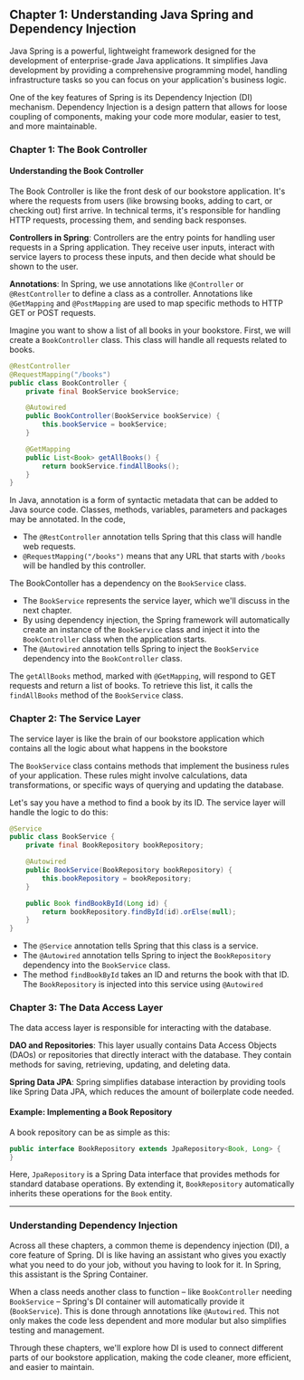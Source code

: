 ## Chapter 1: Understanding Java Spring and Dependency Injection

Java Spring is a powerful, lightweight framework designed for the development of enterprise-grade Java applications. It simplifies Java development by providing a comprehensive programming model, handling infrastructure tasks so you can focus on your application's business logic.

One of the key features of Spring is its Dependency Injection (DI) mechanism. Dependency Injection is a design pattern that allows for loose coupling of components, making your code more modular, easier to test, and more maintainable.




### Chapter 1: The Book Controller

#### Understanding the Book Controller
The Book Controller is like the front desk of our bookstore application. It's where the requests from users (like browsing books, adding to cart, or checking out) first arrive. In technical terms, it's responsible for handling HTTP requests, processing them, and sending back responses.

**Controllers in Spring**: Controllers are the entry points for handling user requests in a Spring application. They receive user inputs, interact with service layers to process these inputs, and then decide what should be shown to the user.

**Annotations**: In Spring, we use annotations like `@Controller` or `@RestController` to define a class as a controller. Annotations like `@GetMapping` and `@PostMapping` are used to map specific methods to HTTP GET or POST requests.


Imagine you want to show a list of all books in your bookstore. First, we will create a `BookController` class. This class will handle all requests related to books.

```java
@RestController
@RequestMapping("/books")
public class BookController {
    private final BookService bookService;

    @Autowired
    public BookController(BookService bookService) {
        this.bookService = bookService;
    }

    @GetMapping
    public List<Book> getAllBooks() {
        return bookService.findAllBooks();
    }
}
```
In Java, annotation is a form of syntactic metadata that can be added to Java source code. Classes, methods, variables, parameters and packages may be annotated. In the code, 
- The `@RestController` annotation tells Spring that this class will handle web requests. 
- `@RequestMapping("/books")` means that any URL that starts with `/books` will be handled by this controller.

The BookContoller has a dependency on the `BookService` class.
- The `BookService` represents the service layer, which we'll discuss in the next chapter. 
- By using  dependency injection, the Spring framework will automatically create an instance of the `BookService` class and inject it into the `BookController` class when the application starts.
- The `@Autowired` annotation tells Spring to inject the `BookService` dependency into the `BookController` class.

The `getAllBooks` method, marked with `@GetMapping`, will respond to GET requests and return a list of books. To retrieve this list, it calls the `findAllBooks` method of the `BookService` class.


### Chapter 2: The Service Layer
The service layer is like the brain of our bookstore application which contains all the logic about what happens in the bookstore

The `BookService` class contains methods that implement the business rules of your application. These rules might involve calculations, data transformations, or specific ways of querying and updating the database.

Let's say you have a method to find a book by its ID. The service layer will handle the logic to do this:

```java
@Service
public class BookService {
    private final BookRepository bookRepository;

    @Autowired
    public BookService(BookRepository bookRepository) {
        this.bookRepository = bookRepository;
    }

    public Book findBookById(Long id) {
        return bookRepository.findById(id).orElse(null);
    }
}
```

- The `@Service` annotation tells Spring that this class is a service. 
- The `@Autowired` annotation tells Spring to inject the `BookRepository` dependency into the `BookService` class.
- The method `findBookById` takes an ID and returns the book with that ID. The `BookRepository` is injected into this service using `@Autowired`


### Chapter 3: The Data Access Layer

The data access layer is responsible for interacting with the database.


**DAO and Repositories**: This layer usually contains Data Access Objects (DAOs) or repositories that directly interact with the database. They contain methods for saving, retrieving, updating, and deleting data.

**Spring Data JPA**: Spring simplifies database interaction by providing tools like Spring Data JPA, which reduces the amount of boilerplate code needed.

#### Example: Implementing a Book Repository
A book repository can be as simple as this:

```java
public interface BookRepository extends JpaRepository<Book, Long> {
}
```

Here, `JpaRepository` is a Spring Data interface that provides methods for standard database operations. By extending it, `BookRepository` automatically inherits these operations for the `Book` entity.

---

### Understanding Dependency Injection
Across all these chapters, a common theme is dependency injection (DI), a core feature of Spring. DI is like having an assistant who gives you exactly what you need to do your job, without you having to look for it. In Spring, this assistant is the Spring Container.

When a class needs another class to function – like `BookController` needing `BookService` – Spring's DI container will automatically provide it (`BookService`). This is done through annotations like `@Autowired`. This not only makes the code less dependent and more modular but also simplifies testing and management.

Through these chapters, we'll explore how DI is used to connect different parts of our bookstore application, making the code cleaner, more efficient, and easier to maintain.